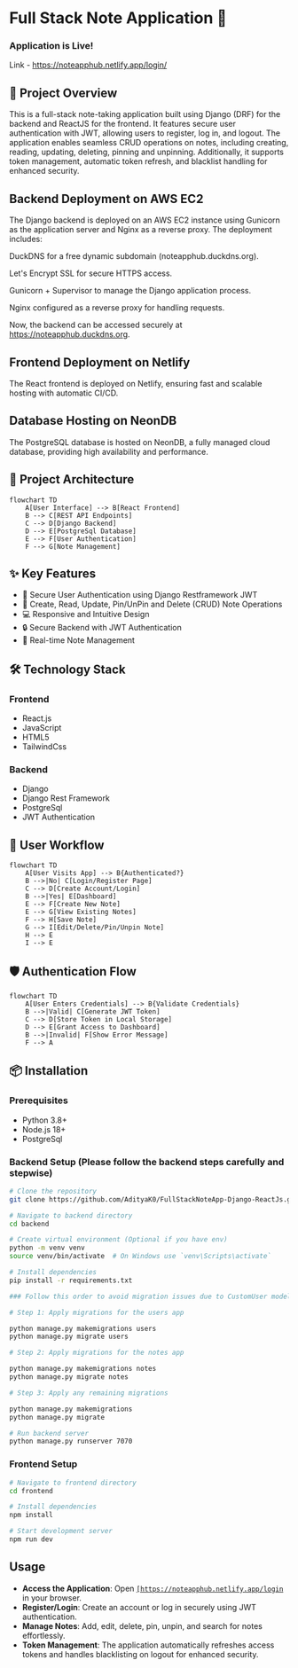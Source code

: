 # Full Stack Note Application 📝

### Application is Live! 
Link - https://noteapphub.netlify.app/login/



## 🌟 Project Overview

This is a full-stack note-taking application built using Django (DRF) for the backend and ReactJS for the frontend. It features secure user authentication with JWT, allowing users to register, log in, and logout. The application enables seamless CRUD operations on notes, including creating, reading, updating, deleting, pinning and unpinning. Additionally, it supports token management, automatic token refresh, and blacklist handling for enhanced security.

## Backend Deployment on AWS EC2
The Django backend is deployed on an AWS EC2 instance using Gunicorn as the application server and Nginx as a reverse proxy. The deployment includes:

DuckDNS for a free dynamic subdomain (noteapphub.duckdns.org).

Let's Encrypt SSL for secure HTTPS access.

Gunicorn + Supervisor to manage the Django application process.

Nginx configured as a reverse proxy for handling requests.

Now, the backend can be accessed securely at https://noteapphub.duckdns.org.

## Frontend Deployment on Netlify
The React frontend is deployed on Netlify, ensuring fast and scalable hosting with automatic CI/CD.

## Database Hosting on NeonDB
The PostgreSQL database is hosted on NeonDB, a fully managed cloud database, providing high availability and performance.


## 🚀 Project Architecture

```mermaid
flowchart TD
    A[User Interface] --> B[React Frontend]
    B --> C[REST API Endpoints]
    C --> D[Django Backend]
    D --> E[PostgreSql Database]
    E --> F[User Authentication]
    F --> G[Note Management]
```

## ✨ Key Features

- 🔐 Secure User Authentication using Django Restframework JWT
- 📝 Create, Read, Update, Pin/UnPin and Delete (CRUD) Note Operations
- 💻 Responsive and Intuitive Design
- 🔒 Secure Backend with JWT Authentication
- 🚀 Real-time Note Management

## 🛠 Technology Stack

### Frontend
- React.js
- JavaScript
- HTML5
- TailwindCss

### Backend
- Django
- Django Rest Framework
- PostgreSql
- JWT Authentication

## 🔄 User Workflow

```mermaid
flowchart TD
    A[User Visits App] --> B{Authenticated?}
    B -->|No| C[Login/Register Page]
    C --> D[Create Account/Login]
    B -->|Yes| E[Dashboard]
    E --> F[Create New Note]
    E --> G[View Existing Notes]
    F --> H[Save Note]
    G --> I[Edit/Delete/Pin/Unpin Note]
    H --> E
    I --> E
```

## 🛡️ Authentication Flow

```mermaid
flowchart TD
    A[User Enters Credentials] --> B{Validate Credentials}
    B -->|Valid| C[Generate JWT Token]
    C --> D[Store Token in Local Storage]
    D --> E[Grant Access to Dashboard]
    B -->|Invalid| F[Show Error Message]
    F --> A
```

## 📦 Installation

### Prerequisites
- Python 3.8+
- Node.js 18+
- PostgreSql

### Backend Setup (Please follow the backend steps carefully and stepwise)
```bash
# Clone the repository
git clone https://github.com/AdityaK0/FullStackNoteApp-Django-ReactJs.git

# Navigate to backend directory
cd backend

# Create virtual environment (Optional if you have env)
python -m venv venv
source venv/bin/activate  # On Windows use `venv\Scripts\activate`

# Install dependencies
pip install -r requirements.txt

### Follow this order to avoid migration issues due to CustomUser model dependency

# Step 1: Apply migrations for the users app

python manage.py makemigrations users
python manage.py migrate users

# Step 2: Apply migrations for the notes app

python manage.py makemigrations notes
python manage.py migrate notes

# Step 3: Apply any remaining migrations

python manage.py makemigrations
python manage.py migrate

# Run backend server
python manage.py runserver 7070
```

### Frontend Setup
```bash
# Navigate to frontend directory
cd frontend

# Install dependencies
npm install

# Start development server
npm run dev
```

## Usage

- **Access the Application**: Open [`[https://noteapphub.netlify.app/login`](https://noteapphub.netlify.app/login) in your browser.  
- **Register/Login**: Create an account or log in securely using JWT authentication.  
- **Manage Notes**: Add, edit, delete, pin, unpin, and search for notes effortlessly.  
- **Token Management**: The application automatically refreshes access tokens and handles blacklisting on logout for enhanced security.  







